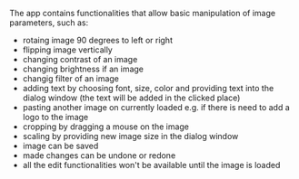 The app contains functionalities that allow basic manipulation of image parameters, such as:
- rotaing image 90 degrees to left or right
- flipping image vertically
- changing contrast of an image
- changing brightness if an image
- changig filter of an image
- adding text by choosing font, size, color and providing text into the dialog window (the text will be added in the clicked place)
- pasting another image on currently loaded e.g. if there is need to add a logo to the image
- cropping by dragging a mouse on the image
- scaling by providing new image size in the dialog window
- image can be saved
- made changes can be undone or redone
- all the edit functionalities won't be available until the image is loaded
